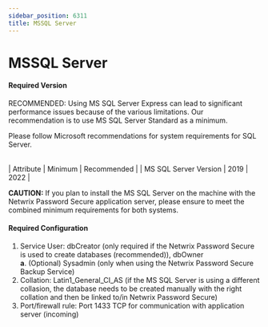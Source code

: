 ```yaml
---
sidebar_position: 6311
title: MSSQL Server
---
```


# MSSQL Server

#### Required Version

RECOMMENDED: Using MS SQL Server Express can lead to significant performance issues because of the various limitations. Our recommendation is to use MS SQL Server Standard as a minimum.

Please follow Microsoft recommendations for system requirements for SQL Server.

|  |  |  |
| --- | --- | --- |

| Attribute | Minimum | Recommended |
| MS SQL Server Version | 2019 | 2022 |

**CAUTION:** If you plan to install the MS SQL Server on the machine with the Netwrix Password Secure application server, please ensure to meet the combined minimum requirements for both systems.

#### Required Configuration

1. Service User: dbCreator (only required if the Netwrix Password Secure is used to create databases (recommended)), dbOwner  
   **a**. (Optional) Sysadmin (only when using the Netwrix Password Secure Backup Service)
2. Collation: Latin1\_General\_CI\_AS (if the MS SQL Server is using a different collasion, the database needs to be created manually with the right collation and then be linked to/in Netwrix Password Secure)
3. Port/firewall rule: Port 1433 TCP for communication with application server (incoming)